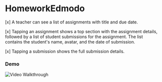 # HomeworkEdmodo

[x] A teacher can see a list of assignments with title and due date.

[x] Tapping an assignment shows a top section with the assignment details, followed by a list of student submissions for the assignment. The list contains the student's name, avatar, and the date of submission.

[x] Tapping a submission shows the full submission details.

### Demo
<img src='https://i.imgur.com/TCj6EL1.gif' title='Video Walkthrough' alt='Video Walkthrough' />